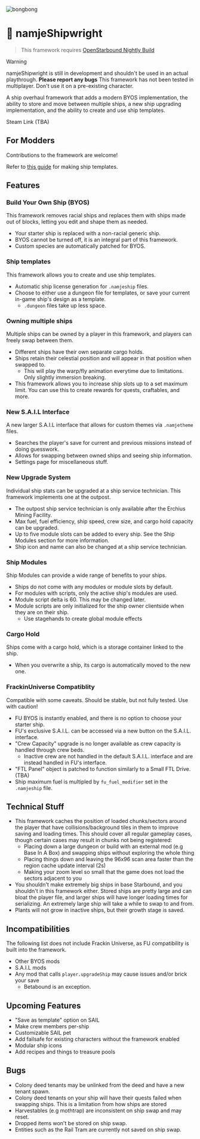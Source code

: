 ![bongbong](https://i.imgur.com/FN9fjwi.gif)
# 🚀 namjeShipwright
> This framework requires [OpenStarbound Nightly Build](https://github.com/OpenStarbound/OpenStarbound)

> [!WARNING]
> namjeShipwright is still in development and shouldn't be used in an actual playthrough. **Please report any bugs**
> This framework has not been tested in multiplayer.
> Don't use it on a pre-existing character.

A ship overhaul framework that adds a modern BYOS implementation, the ability to store and move between multiple ships, a new ship upgrading implementation, and the ability to create and use ship templates.

Steam Link (TBA)

## For Modders
Contributions to the framework are welcome!

Refer to [this guide](https://github.com/namje0/namje_shipwright/blob/main/namje_ships/making_ships.md) for making ship templates.

## Features
### Build Your Own Ship (BYOS)
This framework removes racial ships and replaces them with ships made out of blocks, letting you edit and shape them as needed.
- Your starter ship is replaced with a non-racial generic ship.
- BYOS cannot be turned off, it is an integral part of this framework.
- Custom species are automatically patched for BYOS.
### Ship templates
This framework allows you to create and use ship templates.
- Automatic ship license generation for `.namjeship` files.
- Choose to either use a dungeon file for templates, or save your current in-game ship's design as a template.
    - `.dungeon` files take up less space.
### Owning multiple ships
Multiple ships can be owned by a player in this framework, and players can freely swap between them.
- Different ships have their own separate cargo holds.
- Ships retain their celestial position and will appear in that position when swapped to.
    - This will play the warp/fly animation everytime due to limitations. Only slightly immersion breaking.
- This framework allows you to increase ship slots up to a set maximum limit. You can use this to create rewards for quests, craftables, and more.
### New S.A.I.L Interface
A new larger S.A.I.L interface that allows for custom themes via `.namjetheme` files.
- Searches the player's save for current and previous missions instead of doing guesswork.
- Allows for swapping between owned ships and seeing ship information.
- Settings page for miscellaneous stuff.
### New Upgrade System
Individual ship stats can be upgraded at a ship service technician. This framework implements one at the outpost.
- The outpost ship service technician is only available after the Erchius Mining Facility.
- Max fuel, fuel efficiency, ship speed, crew size, and cargo hold capacity can be upgraded.
- Up to five module slots can be added to every ship. See the Ship Modules section for more information.
- Ship icon and name can also be changed at a ship service technician.
### Ship Modules
Ship Modules can provide a wide range of benefits to your ships.
- Ships do not come with any modules or module slots by default.
- For modules with scripts, only the active ship's modules are used.
- Module script delta is 60. This may be changed later.
- Module scripts are only initialized for the ship owner clientside when they are on their ship.
    - Use stagehands to create global module effects
### Cargo Hold
Ships come with a cargo hold, which is a storage container linked to the ship.
- When you overwrite a ship, its cargo is automatically moved to the new one.
### FrackinUniverse Compatiblity
Compatible with some caveats. Should be stable, but not fully tested. Use with caution!
- FU BYOS is instantly enabled, and there is no option to choose your starter ship.
- FU's exclusive S.A.I.L. can be accessed via a new button on the S.A.I.L. interface.
- "Crew Capacity" upgrade is no longer available as crew capacity is handled through crew beds.
    - Inactive crew are not handled in the default S.A.I.L. interface and are instead handled in FU's interface.
- "FTL Panel" object is patched to function similarly to a Small FTL Drive. (TBA)
- Ship maximum fuel is multipled by `fu_fuel_modifier` set in the `.namjeship` file.

## Technical Stuff
- This framework caches the position of loaded chunks/sectors around the player that have collisions/background tiles in them to improve saving and loading times. This should cover all regular gameplay cases, though certain cases may result in chunks not being registered:
    - Placing down a large dungeon or build with an external mod (e.g Base In A Box) and swapping ships without exploring the whole thing
    - Placing things down and leaving the 96x96 scan area faster than the region cache update interval (2s)
    - Making your zoom level so small that the game does not load the sectors adjacent to you
- You shouldn't make extremely big ships in base Starbound, and you shouldn't in this framework either. Stored ships are pretty large and can bloat the player file, and larger ships will have longer loading times for serializing. An extremely large ship will take a while to swap to and from.
- Plants will not grow in inactive ships, but their growth stage is saved.

## Incompatibilities
The following list does not include Frackin Universe, as FU compatibility is built into the framework.
- Other BYOS mods
- S.A.I.L mods
- Any mod that calls `player.upgradeShip` may cause issues and/or brick your save
    - Betabound is an exception.

## Upcoming Features
- "Save as template" option on SAIL
- Make crew members per-ship
- Customizable SAIL pet
- Add failsafe for existing characters without the framework enabled
- Modular ship icons
- Add recipes and things to treasure pools

## Bugs
- Colony deed tenants may be unlinked from the deed and have a new tenant spawn.
- Colony deed tenants on your ship will have their quests failed when swapping ships. This is a limitation from how ships are stored
- Harvestables (e.g mothtrap) are inconsistent on ship swap and may reset.
- Dropped items won't be stored on ship swap.
- Entities such as the Rail Tram are currently not saved on ship swap.